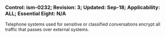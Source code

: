 ### Control: ism-0232; Revision: 3; Updated: Sep-18; Applicability: ALL; Essential Eight: N/A
<p>Telephone systems used for sensitive or classified conversations encrypt all traffic that passes over external systems.</p>
